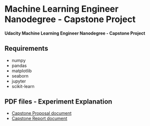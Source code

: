 # Machine Learning Engineer Nanodegree - Capstone Project

#### Udacity Machine Learning Engineer Nanodegree - Capstone Project

## 

## Requirements

* numpy
* pandas
* matplotlib
* seaborn
* jupyter
* scikit-learn

## PDF files - Experiment Explanation
* [Capstone Proposal document](http://example.net/)
* [Capstone Report document](http://example.net/)
